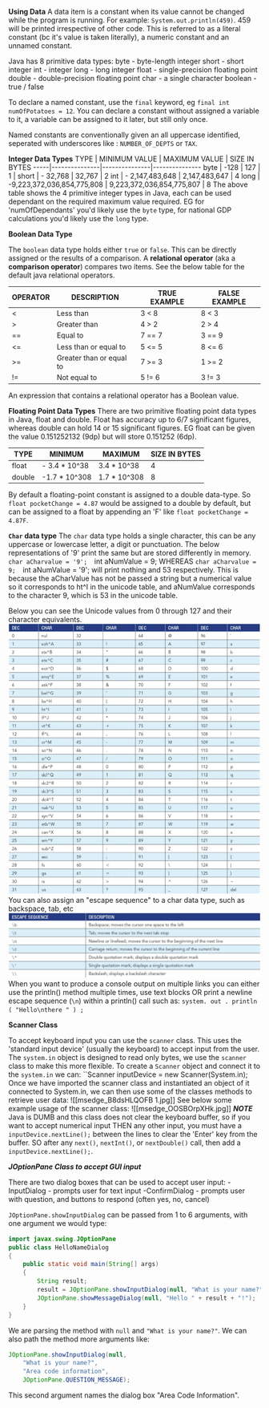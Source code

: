 **Using Data**
A data item is a constant when its value cannot be changed while the program is running. For example: `System.out.println(459)`. 459 will be printed irrespective of other code. This is referred to as a literal constant (bc it's value is taken literally), a numeric constant and an unnamed constant. 

Java has 8 primitive data types:
byte - byte-length integer
short - short integer
int - integer
long - long integer
float - single-precision floating point
double - double-precision floating point
char - a single character
boolean - true / false

To declare a named constant, use the `final` keyword, eg `final int numOfPotatoes = 12`. You can declare a constant without assigned a variable to it, a variable can be assigned to it later, but still only once. 

Named constants are conventionally given an all uppercase identified, seperated with underscores like : `NUMBER_OF_DEPTS` or `TAX`.

**Integer Data Types** 
TYPE | MINIMUM VALUE | MAXIMUM VALUE | SIZE IN BYTES
-----|---------------|---------------|---------------
byte | -128 | 127 | 1 | 
short | - 32,768 | 32,767 | 2 
int | - 2,147,483,648 | 2,147,483,647 | 4 
long | -9,223,372,036,854,775,808 | 9,223,372,036,854,775,807 | 8
The above table shows the 4 primitive integer types in Java, each can be used dependant on the required maximum value required. EG for 'numOfDependants' you'd likely use the `byte` type, for national GDP calculations you'd likely use the `long` type.

**Boolean Data Type**

The `boolean` data type holds either `true` or `false`. This can be directly assigned or the results of a comparison. A **relational operator** (aka a **comparison operator**) compares two items. See the below table for the default java relational operators.

OPERATOR | DESCRIPTION | TRUE EXAMPLE | FALSE EXAMPLE
-|-|-|-
< | Less than | 3 < 8 | 8 < 3
\> | Greater than | 4 > 2 | 2 > 4 
\== | Equal to | 7 == 7 | 3 == 9 
<= | Less than or equal to | 5 <= 5 | 8 <= 6 
\>= | Greater than or equal to | 7 >= 3 | 1 >= 2
 != | Not equal to | 5 != 6 | 3 != 3
An expression that contains a relational operator has a Boolean value.

**Floating Point Data Types**
There are two primitive floating point data types in Java, float and double. Float has accuracy up to 6/7 significant figures, whereas double can hold 14 or 15 significant figures.
EG float can be given the value 0.151252132 (9dp) but will store 0.151252 (6dp). 

TYPE | MINIMUM | MAXIMUM | SIZE IN BYTES
-|-|-|-
float | - 3.4 * 10^38 | 3.4 * 10^38 | 4
double | -1.7 * 10^308  | 1.7 * 10^308  |   8

By default a floating-point constant is assigned to a double data-type. So `float pocketChange = 4.87` would be assigned to a double by default, but can be assigned to a float by appending an 'F' like `float pocketChange = 4.87F`.

**`Char` data type**
The `char` data type holds a single character, this can be any uppercase or lowercase letter, a digit or punctuation. 
The below representations of '9' print the same but are stored differently in memory.
`char aCharvalue = '9'; 
`int aNumValue = 9;
WHEREAS
`char aCharvalue = 9; 
`int aNumValue = '9';
will print nothing and 53 respectively. This is because the aCharValue has not be passed a string but a numerical value so it corresponds to ht^I in the unicode table, and aNumValue corresponds to the character 9, which is 53 in the unicode table.

Below you can see the Unicode values from 0 through 127 and their character equivalents.
![](Images/chrome_HicrnDgJ0i.png)
You can also assign an "escape sequence" to a char data type, such as backspace, tab, etc
![](Images/chrome_N8W1GXnthX.png)
When you want to produce a console output on multiple links you can either use the println() method multiple times, use text blocks OR print a newline escape sequence (`\n`) within a println() call such as:
	`system. out . println ( "Hello\nthere " ) ;`

**Scanner Class**

To accept keyboard input you can use the `scanner` class. This uses the 'standard input device' (usually the keyboard) to accept input from the user. 
The `system.in` object is designed to read only bytes, we use the `scanner` class to make this more flexible. To create a `Scanner` object and connect it to the `system.in` we can:
``Scanner inputDevice = new Scanner(System.in);
Once we have imported the scanner class and instantiated an object of it connected to System.in, we can then use some of the classes methods to retrieve user data:
![[msedge_B8dsHLQOFB 1.jpg]]
See below some example usage of the scanner class:
![[msedge_OOSBOrpXHk.jpg]]
***NOTE***
Java is DUMB and this class does not clear the keyboard buffer, so if you want to accept numerical input THEN any other input, you must have a `inputDevice.nextLine();` between the lines to clear the 'Enter' key from the buffer. SO after any `next()`, `nextInt()`, or `nextDouble()` call, then add a `inputDevice.nextLine();`.

***JOptionPane Class to accept GUI input***

There are two dialog boxes that can be used to accept user input:
	-InputDialog - prompts user for text input
	-ConfirmDialog - prompts user with question, and buttons to respond (often yes, no, cancel)

`JOptionPane.showInputDialog` can be passed from 1 to 6 arguments, with one argument we would type:
```java
import javax.swing.JOptionPane
public class HelloNameDialog
{
	public static void main(String[] args)
	{
		String result;
		result = JOptionPane.showInputDialog(null, "What is your name?");
		JOptionPane.showMessageDialog(null, "Hello " + result + "!");
	}
}
```
We are parsing the method with `null` and `"What is your name?"`. We can also path the method more arguments like:
```java
JOptionPane.showInputDialog(null,
	"What is your name?",
	"Area code information",
	JOptionPane.QUESTION_MESSAGE);
```
This second argument names the dialog box "Area Code Information".

